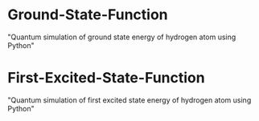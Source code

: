 # Ground-State-Function
"Quantum simulation of ground state energy of hydrogen atom using Python"
# First-Excited-State-Function
"Quantum simulation of first excited state energy of hydrogen atom using Python"
